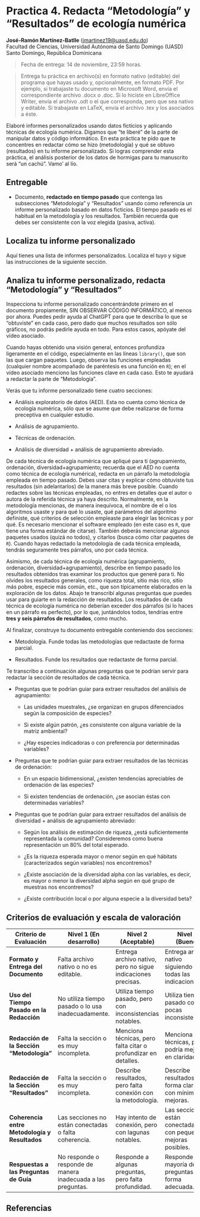 Practica 4. Redacta “Metodología” y “Resultados” de ecología numérica
================
<b>José-Ramón Martínez-Batlle</b> (<jmartinez19@uasd.edu.do>) <br>
Facultad de Ciencias, Universidad Autónoma de Santo Domingo (UASD) <br>
Santo Domingo, República Dominicana

<!-- README.md se genera a partir de README.Rmd. Por favor, edita ese archivo. -->

> Fecha de entrega: 14 de noviembre, 23:59 horas.

> Entrega tu práctica en archivo(s) en formato nativo (editable) del
> programa que hayas usado y, opcionalmente, en formato PDF. Por
> ejemplo, si trabajaste tu documento en Microsoft Word, envía el
> correspondiente archivo .docx o .doc. Si lo hiciste en LibreOffice
> Writer, envía el archivo .odt o el que corresponda, pero que sea
> nativo y editable. Si trabajaste en LaTeX, envía el archivo .tex y los
> asociados a éste.

Elaboré informes personalizados usando datos ficticios y aplicando
técnicas de ecología numérica. Digamos que “te liberé” de la parte de
manipular datos y código informático. En esta práctica te pido que te
concentres en redactar cómo se hizo (metodología) y qué se obtuvo
(resultados) en tu informe personalizado. Si logras comprender esta
práctica, el análisis posterior de los datos de hormigas para tu
manuscrito será “un cachú”. Vamo’ al lío.

## Entregable

- Documento, **redactado en tiempo pasado** que contenga las
  subsecciones “Metodología” y “Resultados” usando como referencia un
  informe personalizado basado en datos ficticios. El tiempo pasado es
  el habitual en la metodología y los resultados. También recuerda que
  debes ser consistente con la voz elegida (pasiva, activa).

## Localiza tu informe personalizado

Aquí tienes una lista de informes personalizados. Localiza el tuyo y
sigue las instrucciones de la siguiente sección.

## Analiza tu informe personalizado, redacta “Metodología” y “Resultados”

Inspecciona tu informe personalizado concentrándote primero en el
documento propiamente, SIN OBSERVAR CÓDIGO INFORMÁTICO, al menos por
ahora. Puedes pedir ayuda al ChatGPT para que te describa lo que se
“obtuviste” en cada caso, pero dado que muchos resultados son sólo
gráficos, no podrás pedirle ayuda en todo. Para estos casos, apóyate del
vídeo asociado.

Cuando hayas obtenido una visión general, entonces profundiza
ligeramente en el código, especialmente en las líneas `library()`, que
son las que cargan paquetes. Luego, observa las funciones empleadas
(cualquier nombre acompañado de paréntesis es una función en `R`); en el
vídeo asociado menciono las funciones clave en cada caso. Esto te
ayudará a redactar la parte de “Metodología”.

Verás que tu informe personalizado tiene cuatro secciones:

- Análisis exploratorio de datos (AED). Esta no cuenta como técnica de
  ecología numérica, sólo que se asume que debe realizarse de forma
  preceptiva en cualquier estudio.

- Análisis de agrupamiento.

- Técnicas de ordenación.

- Análisis de diversidad + análisis de agrupamiento abreviado.

De cada técnica de ecología numérica que apliqué para ti (agrupamiento,
ordenación, diversidad+agrupamiento; recuerda que el AED no cuenta como
técnica de ecología numérica), redacta en un párrafo la metodología
empleada en tiempo pasado. Debes usar citas y explicar cómo obtuviste
tus resultados (sin adelantarlos) de la manera más breve posible. Cuando
redactes sobre las técnicas empleadas, no entres en detalles que el
autor o autora de la referida técnica ya haya descrito. Normalmente, en
la metodología mencionas, de manera inequívoca, el nombre de el o los
algoritmos usaste y para qué lo usaste, qué parámetros del algoritmo
definiste, qué criterios de selección empleaste para elegir las técnicas
y por qué. Es necesario mencionar el software empleado (en este caso es
`R`, que tiene una forma estándar de citarse). También deberás mencionar
algunos paquetes usados (quizá no todos), y citarlos (busca cómo citar
paquetes de `R`). Cuando hayas redactado la metodología de cada técnica
empleada, tendrás seguramente tres párrafos, uno por cada técnica.

Asimismo, de cada técnica de ecología numérica (agrupamiento,
ordenación, diversidad+agrupamiento), describe en tiempo pasado los
resultados obtenidos tras examinar los productos que generé para ti. No
olvides los resultados generales, como riqueza total, sitio más rico,
sitio más pobre, especie más común, etc., que son típicamente elaborados
en la exploración de los datos. Abajo te transcribí algunas preguntas
que puedes usar para guiarte en la redacción de resultados. Los
resultados de cada técnica de ecología numérica no deberían exceder dos
párrafos (si lo haces en un párrafo es perfecto), por lo que,
juntándolos todos, tendrías entre **tres y seis párrafos de
resultados**, como mucho.

Al finalizar, construye tu documento entregable conteniendo dos
secciones:

- Metodología. Funde todas las metodologías que redactaste de forma
  parcial.

- Resultados. Funde los resultados que redactaste de forma parcial.

Te transcribo a continuación algunas preguntas que te podrían servir
para redactar la sección de resultados de cada técnica.

- Preguntas que te podrían guiar para extraer resultados del análisis de
  agrupamiento:

  - Las unidades muestrales, ¿se organizan en grupos diferenciados según
    la composición de especies?

  - Si existe algún patrón, ¿es consistente con alguna variable de la
    matriz ambiental?

  - ¿Hay especies indicadoras o con preferencia por determinadas
    variables?

- Preguntas que te podrían guiar para extraer resultados de las técnicas
  de ordenación:

  - En un espacio bidimensional, ¿existen tendencias apreciables de
    ordenación de las especies?

  - Si existen tendencias de ordenación, ¿se asocian éstas con
    determinadas variables?

- Preguntas que te podrían guiar para extraer resultados del análisis de
  diversidad + análisis de agrupamiento abreviado:

  - Según los análisis de estimación de riqueza, ¿está suficientemente
    representada la comunidad? Consideremos como buena representación un
    80% del total esperado.

  - ¿Es la riqueza esperada mayor o menor según en qué hábitats
    (caracterizados según variables) nos encontremos?

  - ¿Existe asociación de la diversidad alpha con las variables, es
    decir, es mayor o menor la diversidad alpha según en qué grupo de
    muestras nos encontremos?

  - ¿Existe contribución local o por alguna especie a la diversidad
    beta?

## Criterios de evaluación y escala de valoración

| Criterio de Evaluación                        | Nivel 1 (En desarrollo)                                      | Nivel 2 (Aceptable)                                            | Nivel 3 (Bueno)                                                | Nivel 4 (Excelente)                                              |
|-----------------------------------------------|--------------------------------------------------------------|----------------------------------------------------------------|----------------------------------------------------------------|------------------------------------------------------------------|
| **Formato y Entrega del Documento**           | Falta archivo nativo o no es editable.                       | Entrega archivo nativo, pero no sigue indicaciones precisas.   | Entrega archivo nativo siguiendo casi todas las indicaciones.  | Entrega archivo nativo siguiendo todas las indicaciones.         |
| **Uso del Tiempo Pasado en la Redacción**     | No utiliza tiempo pasado o lo usa inadecuadamente.           | Utiliza tiempo pasado, pero con inconsistencias notables.      | Utiliza tiempo pasado con pocas inconsistencias.               | Utiliza tiempo pasado de manera consistente y adecuada.          |
| **Redacción de la Sección “Metodología”**     | Falta la sección o es muy incompleta.                        | Menciona técnicas, pero falta citar o profundizar en detalles. | Menciona y cita técnicas, pero podría mejorar en claridad.     | Menciona y cita técnicas de manera clara y concisa.              |
| **Redacción de la Sección “Resultados”**      | Falta la sección o es muy incompleta.                        | Describe resultados, pero falta conexión con la metodología.   | Describe resultados de forma clara, con mínimas mejoras.       | Describe resultados de forma clara y conecta con la metodología. |
| **Coherencia entre Metodología y Resultados** | Las secciones no están conectadas o falta coherencia.        | Hay intento de conexión, pero con lagunas notables.            | Las secciones están conectadas, con pequeñas mejoras posibles. | Las secciones están perfectamente conectadas y coherentes.       |
| **Respuestas a las Preguntas de Guía**        | No responde o responde de manera inadecuada a las preguntas. | Responde a algunas preguntas, pero falta profundidad.          | Responde a la mayoría de las preguntas de forma adecuada.      | Responde a todas las preguntas de forma clara y completa.        |

## Referencias
